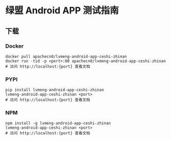 # 绿盟 Android APP 测试指南

## 下载

### Docker

```
docker pull apachecn0/lvmeng-android-app-ceshi-zhinan
docker run -tid -p <port>:80 apachecn0/lvmeng-android-app-ceshi-zhinan
# 访问 http://localhost:{port} 查看文档
```

### PYPI

```
pip install lvmeng-android-app-ceshi-zhinan
lvmeng-android-app-ceshi-zhinan <port>
# 访问 http://localhost:{port} 查看文档
```

### NPM

```
npm install -g lvmeng-android-app-ceshi-zhinan
lvmeng-android-app-ceshi-zhinan <port>
# 访问 http://localhost:{port} 查看文档
```